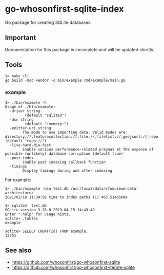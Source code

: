 # go-whosonfirst-sqlite-index

Go package for creating SQLite databases.

## Important

Documentation for this package is incomplete and will be updated shortly.

## Tools

```
$> make cli
go build -mod vendor -o bin/example cmd/example/main.go
```

### example

```
$> ./bin/example -h
Usage of ./bin/example:
  -driver string
    	 (default "sqlite3")
  -dsn string
    	 (default ":memory:")
  -emitter-uri string
    	The mode to use importing data. Valid modes are: directory://,featurecollection://,file://,filelist://,geojsonl://,repo://. (default "repo://")
  -live-hard-die-fast
    	Enable various performance-related pragmas at the expense of possible (unlikely) database corruption (default true)
  -post-index
    	Enable post indexing callback function
  -timings
    	Display timings during and after indexing
```

For example:

```
$> ./bin/example -dsn test.db /usr/local/data/sfomuseum-data-architecture/
2021/02/18 11:34:58 time to index paths (1) 403.514656ms

$> sqlite3  test.db 
SQLite version 3.28.0 2019-04-15 14:49:49
Enter ".help" for usage hints.
sqlite> .tables
example

sqlite> SELECT COUNT(id) FROM example;
12751
```

## See also

* https://github.com/whosonfirst/go-whosonfirst-sqlite
* https://github.com/whosonfirst/go-whosonfirst-iterate-sqlite

